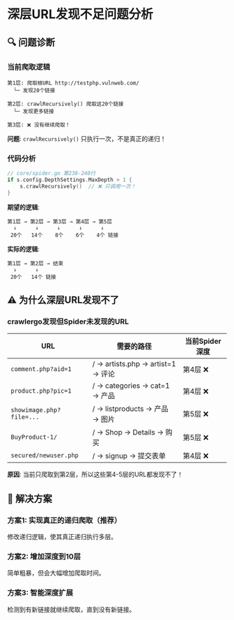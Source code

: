 # 深层URL发现不足问题分析

## 🔍 问题诊断

### 当前爬取逻辑

```
第1层: 爬取根URL http://testphp.vulnweb.com/
  └─ 发现20个链接

第2层: crawlRecursively() 爬取这20个链接
  └─ 发现更多链接

第3层: ❌ 没有继续爬取！
```

**问题**: `crawlRecursively()` 只执行一次，不是真正的递归！

### 代码分析

```go
// core/spider.go 第238-240行
if s.config.DepthSettings.MaxDepth > 1 {
    s.crawlRecursively()  // ❌ 只调用一次！
}
```

**期望的逻辑**:
```
第1层 → 第2层 → 第3层 → 第4层 → 第5层
  ↓      ↓      ↓      ↓      ↓
 20个   14个    8个    6个    4个 链接
```

**实际的逻辑**:
```
第1层 → 第2层 → 结束
  ↓      ↓
 20个   14个 链接
```

## ⚠️ 为什么深层URL发现不了

### crawlergo发现但Spider未发现的URL

| URL | 需要的路径 | 当前Spider深度 |
|-----|-----------|---------------|
| `comment.php?aid=1` | / → artists.php → artist=1 → 评论 | 第4层 ❌ |
| `product.php?pic=1` | / → categories → cat=1 → 产品 | 第4层 ❌ |
| `showimage.php?file=...` | / → listproducts → 产品 → 图片 | 第5层 ❌ |
| `BuyProduct-1/` | / → Shop → Details → 购买 | 第5层 ❌ |
| `secured/newuser.php` | / → signup → 提交表单 | 第4层 ❌ |

**原因**: 当前只爬取到第2层，所以这些第4-5层的URL都发现不了！

## 🔧 解决方案

### 方案1: 实现真正的递归爬取（推荐）

修改递归逻辑，使其真正递归执行多层。

### 方案2: 增加深度到10层

简单粗暴，但会大幅增加爬取时间。

### 方案3: 智能深度扩展

检测到有新链接就继续爬取，直到没有新链接。

